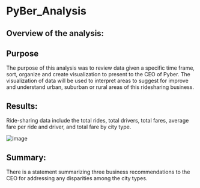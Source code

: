 # PyBer_Analysis

## Overview of the analysis:

## Purpose
The purpose of this analysis was to review data given a specific time frame, sort, organize and create visualization to present to the CEO of Pyber.  The visualization of data will be used to interpret areas to suggest for improve and understand urban, suburban or rural areas of this ridesharing business.

## Results:
 
Ride-sharing data include the total rides, total drivers, total fares, average fare per ride and driver, and total fare by city type. 

![image](https://user-images.githubusercontent.com/85530690/126025065-cf6f9e84-1f26-411a-b6e2-6ba853d7a5e0.png)

## Summary:

There is a statement summarizing three business recommendations to the CEO for addressing any disparities among the city types. 
